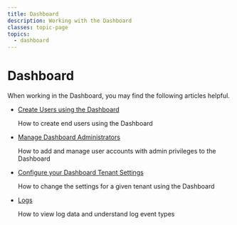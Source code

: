 ```yaml
---
title: Dashboard
description: Working with the Dashboard
classes: topic-page
topics:
  - dashboard
---
```


<div class="topic-page-header">
  <div data-name="example" class="topic-page-badge"></div>
  <h1>Dashboard</h1>
  <p>
    When working in the Dashboard, you may find the following articles helpful.
  </p>
</div>

<ul class="topic-links">
  <li>
    <i class="icon icon-budicon-715"></i><a href="/dashboard/creating-users-in-the-management-portal">Create Users using the Dashboard</a>
    <p>How to create end users using the Dashboard</p>
  </li>
  <li>
    <i class="icon icon-budicon-715"></i><a href="/dashboard/manage-dashboard-admins">Manage Dashboard Administrators</a>
    <p>How to add and manage user accounts with admin privileges to the Dashboard</p>
  </li>
  <li>
    <i class="icon icon-budicon-715"></i><a href="/dashboard/dashboard-tenant-settings">Configure your Dashboard Tenant Settings</a>
    <p>How to change the settings for a given tenant using the Dashboard</p>
  </li>
  <li>
    <i class="icon icon-budicon-715"></i><a href="/logs">Logs</a>
    <p>How to view log data and understand log event types</p>
  </li>
</ul>
